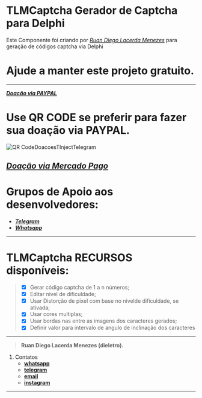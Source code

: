 # TLMCaptcha Gerador de Captcha para Delphi

Este Componente foi criando por [*Ruan Diego Lacerda Menezes*](https://github.com/dieletro/)
para geração de códigos captcha via Delphi

# Ajude a manter este projeto gratuito.
---
**[*Doação via PAYPAL*](https://www.paypal.com/cgi-bin/webscr?cmd=_donations&business=2JPLRUD9S2RBY&item_name=Projeto+TInjectTelegram+para+Delphi&currency_code=BRL&source=url)**

# Use QR CODE se preferir para fazer sua doação via PAYPAL.

![QR CodeDoacoesTInjectTelegram](https://user-images.githubusercontent.com/11804577/82735377-ae19c100-9cf7-11ea-9e63-86266ecaa55f.png)

**[*Doação via Mercado Pago*](https://www.mercadopago.com.br/checkout/v1/redirect?pref_id=96811362-c8e28ed6-7ee2-4a89-a043-a18d5c1ec317)**
---

# Grupos de Apoio aos desenvolvedores:
 * **[*Telegram*](https://t.me/TinjectTelegram)**
 * **[*Whatsapp*](https://chat.whatsapp.com/KyepdH5XYw9KnuLlobGFAE)**
---

# TLMCaptcha RECURSOS disponíveis: 
> - [X] Gerar código captcha de 1 a n números;
> - [X] Editar nivel de dificuldade;
> - [X] Usar Distorção de pixel com base no nivelde dificuldade, se ativada;
> - [X] Usar cores multiplas;
> - [X] Usar bordas nas entre as imagens dos caracteres gerados;  
> - [X] Definir valor para intervalo de angulo de inclinação dos caracteres 

---
> **Ruan Diego Lacerda Menezes (dieletro).**
1. Contatos
    * **[whatsapp](https://web.whatsapp.com/send?phone=5521997196000&text=Olá#13gostaria#13de#13saber#13mais#13sobre#13o#13Projeto#13TinjectTelegram)** 
    * **[telegram](https://t.me/diegolacerdamenezes)**  
    * **[email](https://mail.google.com/mail/u/0/?view=cm&fs=1&tf=1&source=mailto&to=diegolacerdamenezes@gmail.com)**
    * **[instagram](https://www.instagram.com/lacerdamenezes/?hl=pt-br)**
---
